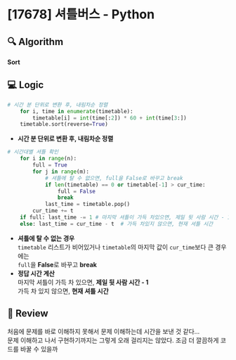 # [17678] 셔틀버스 - Python

## 🔍 Algorithm
**Sort**

## 💻 Logic

```Python
# 시간 분 단위로 변환 후, 내림차순 정렬
    for i, time in enumerate(timetable):
        timetable[i] = int(time[:2]) * 60 + int(time[3:])
    timetable.sort(reverse=True)
```
- **시간 분 단위로 변환 후, 내림차순 정렬**  

```Python
# 시간대별 셔틀 확인
    for i in range(n):
        full = True
        for j in range(m):
            # 셔틀에 탈 수 없으면, full을 False로 바꾸고 break
            if len(timetable) == 0 or timetable[-1] > cur_time:
                full = False
                break
            last_time = timetable.pop()
        cur_time += t
    if full: last_time -= 1 # 마지막 셔틀이 가득 차있으면, 제일 뒷 사람 시간 - 1
    else: last_time = cur_time - t  # 가득 차있지 않으면, 현재 셔틀 시간
```
- **셔틀에 탈 수 없는 경우**  
    `timetable` 리스트가 비어있거나 `timetable`의 마지막 값이 `cur_time`보다 큰 경우에는  
    `full`을 **False**로 바꾸고 **break**  
- **정답 시간 계산**  
    마지막 셔틀이 가득 차 있으면, **제일 뒷 사람 시간 - 1**  
    가득 차 있지 않으면, **현재 셔틀 시간**  


## 📝 Review

처음에 문제를 바로 이해하지 못해서 문제 이해하는데 시간을 보낸 것 같다...  
문제 이해하고 나서 구현하기까지는 그렇게 오래 걸리지는 않았다. 조금 더 깔끔하게 코드를 바꿀 수 있을까  
